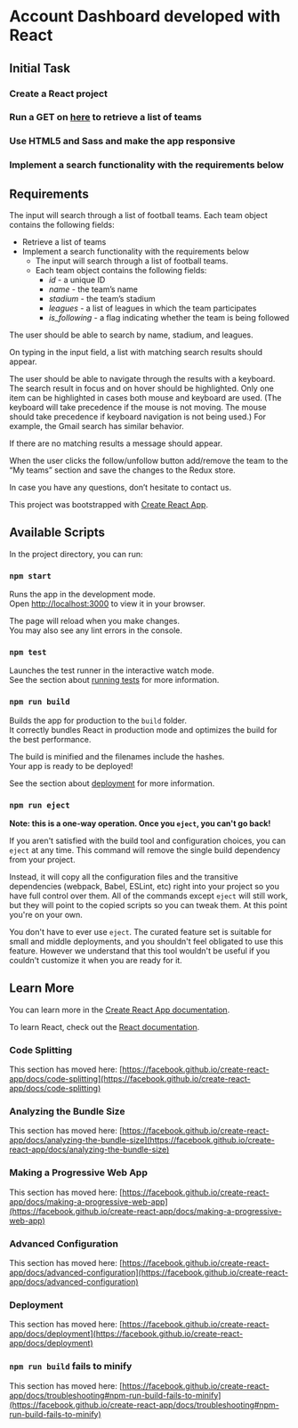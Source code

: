 # Account Dashboard developed with React

## Initial Task

### Create a React project 

### Run a GET on [here](https://run.mocky.io/v3/d07e361a-8f4b-4fdc-a8fe-bce479a0cbfd) to retrieve а list of teams

### Use HTML5 and Sass and make the app responsive

### Implement a search functionality with the requirements below

## Requirements

The input will search through a list of football teams. Each team object contains the
following fields:

- Retrieve а list of teams
- Implement a search functionality with the requirements below
  - The input will search through a list of football teams. 
  - Each team object contains the following fields:
    * *id* - a unique ID
    * *name* - the team’s name
    * *stadium* - the team’s stadium
    * *leagues* - a list of leagues in which the team participates
    * *is_following* - a flag indicating whether the team is being followed
  
The user should be able to search by name, stadium, and leagues.

On typing in the input field, a list with matching search results should appear.

The user should be able to navigate through the results with a keyboard. The search result in
focus and on hover should be highlighted. Only one item can be highlighted in cases both
mouse and keyboard are used. (The keyboard will take precedence if the mouse is not
moving. The mouse should take precedence if keyboard navigation is not being used.) For
example, the Gmail search has similar behavior.

If there are no matching results a message should appear.

When the user clicks the follow/unfollow button add/remove the team to the “My teams”
section and save the changes to the Redux store.

In case you have any questions, don’t hesitate to contact us.


This project was bootstrapped with [Create React App](https://github.com/facebook/create-react-app).

## Available Scripts

In the project directory, you can run:

### `npm start`

Runs the app in the development mode.\
Open [http://localhost:3000](http://localhost:3000) to view it in your browser.

The page will reload when you make changes.\
You may also see any lint errors in the console.

### `npm test`

Launches the test runner in the interactive watch mode.\
See the section about [running tests](https://facebook.github.io/create-react-app/docs/running-tests) for more information.

### `npm run build`

Builds the app for production to the `build` folder.\
It correctly bundles React in production mode and optimizes the build for the best performance.

The build is minified and the filenames include the hashes.\
Your app is ready to be deployed!

See the section about [deployment](https://facebook.github.io/create-react-app/docs/deployment) for more information.

### `npm run eject`

**Note: this is a one-way operation. Once you `eject`, you can't go back!**

If you aren't satisfied with the build tool and configuration choices, you can `eject` at any time. This command will remove the single build dependency from your project.

Instead, it will copy all the configuration files and the transitive dependencies (webpack, Babel, ESLint, etc) right into your project so you have full control over them. All of the commands except `eject` will still work, but they will point to the copied scripts so you can tweak them. At this point you're on your own.

You don't have to ever use `eject`. The curated feature set is suitable for small and middle deployments, and you shouldn't feel obligated to use this feature. However we understand that this tool wouldn't be useful if you couldn't customize it when you are ready for it.

## Learn More

You can learn more in the [Create React App documentation](https://facebook.github.io/create-react-app/docs/getting-started).

To learn React, check out the [React documentation](https://reactjs.org/).

### Code Splitting

This section has moved here: [https://facebook.github.io/create-react-app/docs/code-splitting](https://facebook.github.io/create-react-app/docs/code-splitting)

### Analyzing the Bundle Size

This section has moved here: [https://facebook.github.io/create-react-app/docs/analyzing-the-bundle-size](https://facebook.github.io/create-react-app/docs/analyzing-the-bundle-size)

### Making a Progressive Web App

This section has moved here: [https://facebook.github.io/create-react-app/docs/making-a-progressive-web-app](https://facebook.github.io/create-react-app/docs/making-a-progressive-web-app)

### Advanced Configuration

This section has moved here: [https://facebook.github.io/create-react-app/docs/advanced-configuration](https://facebook.github.io/create-react-app/docs/advanced-configuration)

### Deployment

This section has moved here: [https://facebook.github.io/create-react-app/docs/deployment](https://facebook.github.io/create-react-app/docs/deployment)

### `npm run build` fails to minify

This section has moved here: [https://facebook.github.io/create-react-app/docs/troubleshooting#npm-run-build-fails-to-minify](https://facebook.github.io/create-react-app/docs/troubleshooting#npm-run-build-fails-to-minify)
